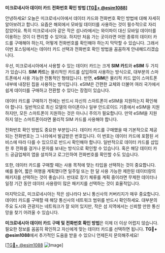**미크로네시아 데이터 카드 전화번호 확인 방법 [[TG💪+ @esim1088](https://t.me/s/esim1088)]**

안녕하세요! 오늘은 미크로네시아에서 데이터 카드와 전화번호 확인 방법에 대해 자세히 알아보려고 합니다. 요즘은 해외에서 모바일 데이터를 사용하는 것이 필수적으로 자리 잡았어요. 특히 미크로네시아 같은 작은 섬나라에서는 와이파이 대신 모바일 데이터를 이용하는 것이 더 편리할 수 있어요. 하지만 처음 가는 곳이라면 어떤 종류의 데이터 카드를 구매해야 하는지, 어떻게 전화번호를 확인해야 하는지 막막할 수 있습니다. 그래서 이번 포스팅에서는 데이터 카드 선택과 전화번호 확인 방법을 꼼꼼하게 안내해드리겠습니다.

우선, 미크로네시아에서 사용할 수 있는 데이터 카드는 크게 **SIM 카드**와 **eSIM** 두 가지가 있습니다. **SIM 카드**는 물리적인 카드를 삽입하여 사용하는 방식으로, 대부분의 스마트폰에서 사용 가능한 전통적인 형태입니다. 반면, **eSIM**은 물리적 카드 없이 스마트폰 내부에 내장된 칩을 사용하는 방식입니다. eSIM은 간편한 교체와 더불어 여러 국가에서 쉽게 데이터를 구매하고 전환할 수 있다는 장점이 있습니다.

데이터 카드를 구매하기 전에는 반드시 자신의 스마트폰이 eSIM을 지원하는지 확인해야 합니다. 일반적으로 최신 모델의 아이폰이나 일부 안드로이드 기종에서 eSIM을 지원하지만, 모든 스마트폰이 지원하는 것은 아니니 주의가 필요합니다. 만약 eSIM을 지원하지 않는 스마트폰이라면 물리적 SIM 카드를 사용해야 합니다.

전화번호 확인 방법도 중요한 부분입니다. 데이터 카드를 구매했을 때 기본적으로 제공되는 전화번호는 그 나라에서 발급받은 번호입니다. 이 번호는 데이터 카드에 포함된 서비스에 따라 다를 수 있으므로 반드시 확인해야 합니다. 일반적으로 데이터 카드를 삽입한 후 전화를 걸거나 문자를 보내는 방식으로 확인할 수 있습니다. 혹은 해당 데이터 카드 공급업체의 앱을 설치하고 로그인하여 전화번호를 확인할 수도 있습니다.

또한, 데이터 카드를 구매할 때는 사용 목적에 맞는 타입을 선택하는 것이 중요합니다. 예를 들어, 짧은 여행을 계획했다면 일주일 또는 한 달 사용 가능한 제한된 데이터량의 패키지를 선택하는 것이 좋습니다. 반대로 장기 체류를 계획 중이라면 무제한 데이터나 일정 기간 동안 데이터 사용량이 많은 패키지를 선택하는 것이 효율적입니다.

마지막으로, 미크로네시아는 작은 섬나라다 보니 통신사의 커버리지가 매우 중요합니다. 데이터 카드를 구매할 때 해당 통신사의 네트워크 범위를 반드시 확인하세요. 대부분의 주요 도시와 관광지는 네트워크가 잘 되어 있지만, 작은 섬 지역에서는 신뢰할 만한 통신망을 찾기 어려울 수 있습니다.

**미크로네시아 데이터 카드 구매 및 전화번호 확인 방법**은 이제 더 이상 어렵지 않습니다. 필요한 정보를 꼼꼼히 확인하고 자신에게 맞는 데이터 카드를 선택하면 됩니다. **TG💪+ @esim1088**에서 추가적인 도움을 받을 수 있으니 언제든지 문의해주세요!

[[TG💪+ @esim1088](https://t.me/s/esim1088) ![Image](https://i.postimg.cc/Y0z9fWf4/image.png)]